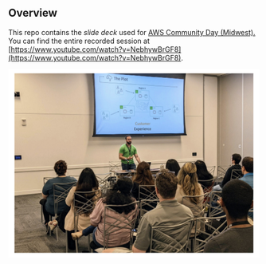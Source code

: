 ## Overview
This repo contains the _slide deck_ used for [AWS Community Day (Midwest).](https://www.midwestcommunityday.com/) You can find the entire recorded session at [https://www.youtube.com/watch?v=NebhywBrGF8](https://www.youtube.com/watch?v=NebhywBrGF8).

![Session](./session.png)